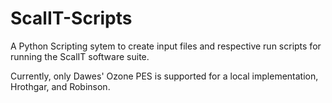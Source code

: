# ScalIT-Scripts
A Python Scripting sytem to create input files and respective run scripts for running the ScalIT software suite.

Currently, only Dawes' Ozone PES is supported for a local implementation, Hrothgar, and Robinson.
